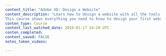 ```yaml
---
content_title: "Adobe XD: Design a Website"
content_description: "Learn how to design a website with all the tools and flexibility you need, and then prototype that website so your clients and collaborators can see exactly how it will work. It's all possible with Adobe XD.   
This course shows everything you need to know to design your first website with Adobe's new prototyping app. Learn how to lay out a design, import graphics, and add headers and body copy. See how to create complex screen designs with repeating lists and grids that are as easy to change as they are to create. Then find out how to add new pages and use screen elements from the iOS, Android, and Windows UI kits that are built right into Adobe XD. Once the design is done, author Paul Trani shows how to add interactions and transitions to demonstrate how the website will 'work' from one screen to the next. Plus, learn how to share a fully interactive prototype with other designers and clients, and export artboards and other assets to use in site development."
conten_type: Course
content_last_watched_date: 2019-01-17 14:20 UTC
conten_completed:
content_saved: FALSE
notes_taken_videos:

---
```

